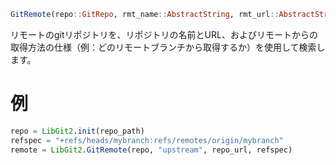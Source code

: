```julia
GitRemote(repo::GitRepo, rmt_name::AbstractString, rmt_url::AbstractString, fetch_spec::AbstractString) -> GitRemote
```

リモートのgitリポジトリを、リポジトリの名前とURL、およびリモートからの取得方法の仕様（例：どのリモートブランチから取得するか）を使用して検索します。

# 例

```julia
repo = LibGit2.init(repo_path)
refspec = "+refs/heads/mybranch:refs/remotes/origin/mybranch"
remote = LibGit2.GitRemote(repo, "upstream", repo_url, refspec)
```

